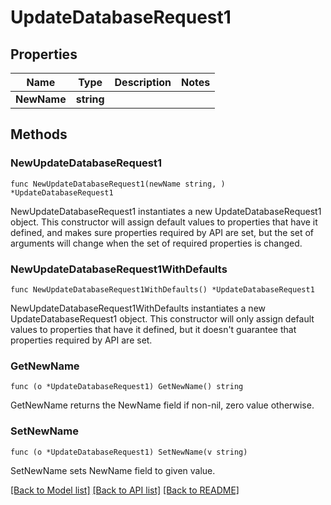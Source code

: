 # UpdateDatabaseRequest1

## Properties

Name | Type | Description | Notes
------------ | ------------- | ------------- | -------------
**NewName** | **string** |  | 

## Methods

### NewUpdateDatabaseRequest1

`func NewUpdateDatabaseRequest1(newName string, ) *UpdateDatabaseRequest1`

NewUpdateDatabaseRequest1 instantiates a new UpdateDatabaseRequest1 object.
This constructor will assign default values to properties that have it defined,
and makes sure properties required by API are set, but the set of arguments
will change when the set of required properties is changed.

### NewUpdateDatabaseRequest1WithDefaults

`func NewUpdateDatabaseRequest1WithDefaults() *UpdateDatabaseRequest1`

NewUpdateDatabaseRequest1WithDefaults instantiates a new UpdateDatabaseRequest1 object.
This constructor will only assign default values to properties that have it defined,
but it doesn't guarantee that properties required by API are set.

### GetNewName

`func (o *UpdateDatabaseRequest1) GetNewName() string`

GetNewName returns the NewName field if non-nil, zero value otherwise.

### SetNewName

`func (o *UpdateDatabaseRequest1) SetNewName(v string)`

SetNewName sets NewName field to given value.


[[Back to Model list]](../README.md#documentation-for-models) [[Back to API list]](../README.md#documentation-for-api-endpoints) [[Back to README]](../README.md)


